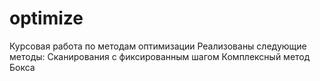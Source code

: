 # optimize
Курсовая работа по методам оптимизации
Реализованы следующие методы:
Сканирования с фиксированным шагом
Комплексный метод Бокса
